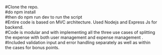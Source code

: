 #Clone the repo.  
#do npm install   
#then do npm run dev to run the script  
#Entire code is based on MVC architecture. Used Nodejs and Express Js for backend.  
#Code is modular and with implementing all the three use cases of splitting the expense with both user management and expense management .   
#Included validation input and error handling separately as well as within the cases for bonus points.   

